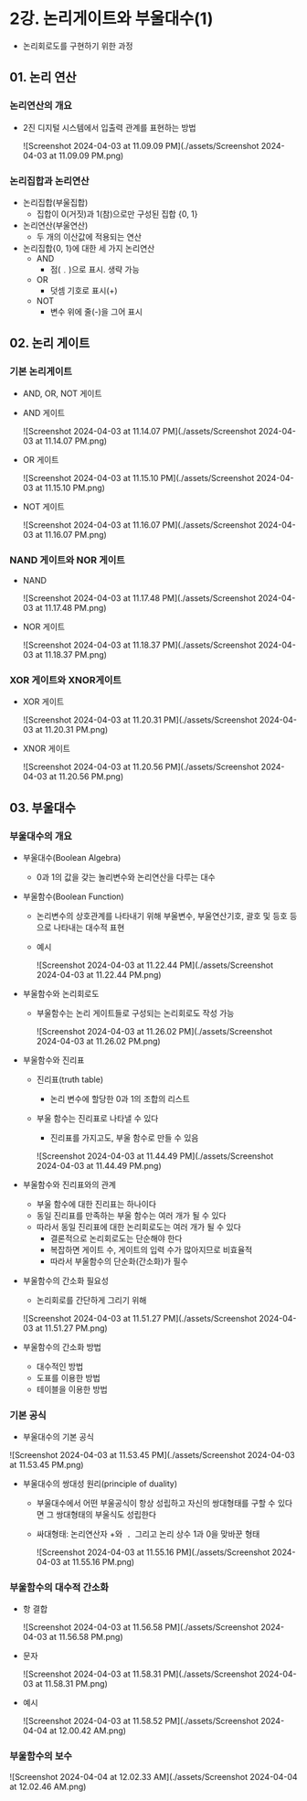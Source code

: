 # 2강. 논리게이트와 부울대수(1)

- 논리회로도를 구현하기 위한 과정



## 01. 논리 연산

### 논리연산의 개요

- 2진 디지털 시스템에서 입출력 관계를 표현하는 방법

  ![Screenshot 2024-04-03 at 11.09.09 PM](./assets/Screenshot 2024-04-03 at 11.09.09 PM.png)

### 논리집합과 논리연산

- 논리집합(부울집합)
  - 집합이 0(거짓)과 1(참)으로만 구성된 집합 {0, 1}
- 논리연산(부울연산)
  - 두 개의 이산값에 적용되는 연산
- 논리집합{0, 1}에 대한 세 가지 논리연산
  - AND
    - 점(﹒)으로 표시. 생략 가능
  - OR
    - 덧셈 기호로 표시(+)
  - NOT
    - 변수 위에 줄(-)을 그어 표시





## 02. 논리 게이트

### 기본 논리게이트

- AND, OR, NOT 게이트

- AND 게이트

  ![Screenshot 2024-04-03 at 11.14.07 PM](./assets/Screenshot 2024-04-03 at 11.14.07 PM.png)

- OR 게이트

  ![Screenshot 2024-04-03 at 11.15.10 PM](./assets/Screenshot 2024-04-03 at 11.15.10 PM.png)

- NOT 게이트

  ![Screenshot 2024-04-03 at 11.16.07 PM](./assets/Screenshot 2024-04-03 at 11.16.07 PM.png)



### NAND 게이트와 NOR 게이트

- NAND

  ![Screenshot 2024-04-03 at 11.17.48 PM](./assets/Screenshot 2024-04-03 at 11.17.48 PM.png)

- NOR 게이트

  ![Screenshot 2024-04-03 at 11.18.37 PM](./assets/Screenshot 2024-04-03 at 11.18.37 PM.png)



### XOR 게이트와 XNOR게이트

- XOR 게이트

  ![Screenshot 2024-04-03 at 11.20.31 PM](./assets/Screenshot 2024-04-03 at 11.20.31 PM.png)

- XNOR 게이트

  ![Screenshot 2024-04-03 at 11.20.56 PM](./assets/Screenshot 2024-04-03 at 11.20.56 PM.png)



## 03. 부울대수

### 부울대수의 개요

- 부울대수(Boolean Algebra)

  - 0과 1의 값을 갖는 놀리변수와 논리연산을 다루는 대수

- 부울함수(Boolean Function)

  - 논리변수의 상호관계를 나타내기 위해 부울변수, 부울연산기호, 괄호 및 등호 등으로 나타내는 대수적 표현

  - 예시

    ![Screenshot 2024-04-03 at 11.22.44 PM](./assets/Screenshot 2024-04-03 at 11.22.44 PM.png)

- 부울함수와 논리회로도

  - 부울함수는 논리 게이트들로 구성되는 논리회로도 작성 가능

    ![Screenshot 2024-04-03 at 11.26.02 PM](./assets/Screenshot 2024-04-03 at 11.26.02 PM.png)

- 부울함수와 진리표

  - 진리표(truth table)

    - 논리 변수에 할당한 0과 1의 조합의 리스트

  - 부울 함수는 진리표로 나타낼 수 있다

    - 진리표를 가지고도, 부울 함수로 만들 수 있음

    ![Screenshot 2024-04-03 at 11.44.49 PM](./assets/Screenshot 2024-04-03 at 11.44.49 PM.png)

- 부울함수와 진리표와의 관계

  - 부울 함수에 대한 진리표는 하나이다
  - 동일 진리표를 만족하는 부울 함수는 여러 개가 될 수 있다
  - 따라서 동일 진리표에 대한 논리회로도는 여러 개가 될 수 있다
    - 결론적으로 논리회로도는 단순해야 한다
    - 복잡하면 게이트 수, 게이트의 입력 수가 많아지므로 비효율적
    - 따라서 부울함수의 단순화(간소화)가 필수

- 부울함수의 간소화 필요성

  - 논리회로를 간단하게 그리기 위해

  ![Screenshot 2024-04-03 at 11.51.27 PM](./assets/Screenshot 2024-04-03 at 11.51.27 PM.png)

- 부울함수의 간소화 방법
  - 대수적인 방법
  - 도표를 이용한 방법
  - 테이블을 이용한 방법



### 기본 공식

- 부울대수의 기본 공식

![Screenshot 2024-04-03 at 11.53.45 PM](./assets/Screenshot 2024-04-03 at 11.53.45 PM.png)

- 부울대수의 쌍대성 원리(principle of duality)

  - 부울대수에서 어떤 부울공식이 항상 성립하고 자신의 쌍대형태를 구할 수 있다면 그 쌍대형태의 부울식도 성립한다

  - 싸대형태: 논리연산자 +와 **﹒** 그리고 논리 상수 1과 0을 맞바꾼 형태

    ![Screenshot 2024-04-03 at 11.55.16 PM](./assets/Screenshot 2024-04-03 at 11.55.16 PM.png)



### 부울함수의 대수적 간소화

- 항 결합

  ![Screenshot 2024-04-03 at 11.56.58 PM](./assets/Screenshot 2024-04-03 at 11.56.58 PM.png)

- 문자

  ![Screenshot 2024-04-03 at 11.58.31 PM](./assets/Screenshot 2024-04-03 at 11.58.31 PM.png)



- 예시

  ![Screenshot 2024-04-03 at 11.58.52 PM](./assets/Screenshot 2024-04-04 at 12.00.42 AM.png)



### 부울함수의 보수

![Screenshot 2024-04-04 at 12.02.33 AM](./assets/Screenshot 2024-04-04 at 12.02.46 AM.png)